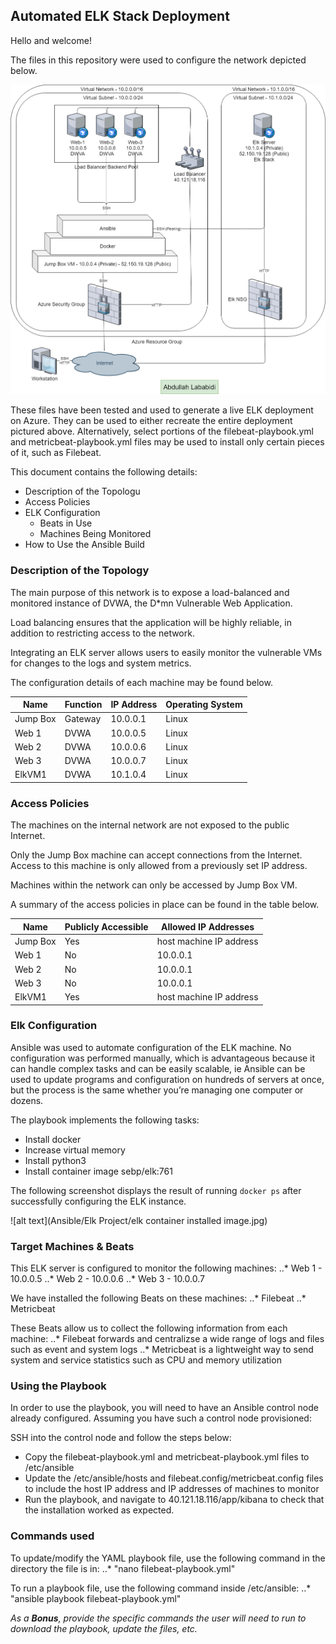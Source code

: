 ## Automated ELK Stack Deployment

Hello and welcome!

The files in this repository were used to configure the network depicted below.

![alt text](Diagrams/elknetworkimage.png)

These files have been tested and used to generate a live ELK deployment on Azure. They can be used to either recreate the entire deployment pictured above. Alternatively, select portions of the filebeat-playbook.yml and metricbeat-playbook.yml files may be used to install only certain pieces of it, such as Filebeat.

This document contains the following details:
- Description of the Topologu
- Access Policies
- ELK Configuration
  - Beats in Use
  - Machines Being Monitored
- How to Use the Ansible Build


### Description of the Topology

The main purpose of this network is to expose a load-balanced and monitored instance of DVWA, the D*mn Vulnerable Web Application.

Load balancing ensures that the application will be highly reliable, in addition to restricting access to the network.

Integrating an ELK server allows users to easily monitor the vulnerable VMs for changes to the logs and system metrics.

The configuration details of each machine may be found below.

| Name     | Function | IP Address | Operating System |
|----------|----------|------------|------------------|
| Jump Box | Gateway  | 10.0.0.1   | Linux            |
| Web 1    | DVWA     | 10.0.0.5   | Linux            |
| Web 2    | DVWA     | 10.0.0.6   | Linux            |
| Web 3    | DVWA     | 10.0.0.7   | Linux            |
| ElkVM1   | DVWA     | 10.1.0.4   | Linux            |

### Access Policies

The machines on the internal network are not exposed to the public Internet. 

Only the Jump Box machine can accept connections from the Internet. Access to this machine is only allowed from a previously set IP address.

Machines within the network can only be accessed by Jump Box VM.

A summary of the access policies in place can be found in the table below.

| Name     | Publicly Accessible | Allowed IP Addresses     |
|----------|---------------------|--------------------------|
| Jump Box | Yes                 | host machine IP address  |
| Web 1    | No                  | 10.0.0.1                 |
| Web 2    | No                  | 10.0.0.1                 |
| Web 3    | No                  | 10.0.0.1                 |
| ElkVM1   | Yes                 | host machine IP address  |

### Elk Configuration

Ansible was used to automate configuration of the ELK machine. No configuration was performed manually, which is advantageous because it can handle complex tasks and can be easily scalable, ie Ansible can be used to update programs and configuration on hundreds of servers at once, but the process is the same whether you’re managing one computer or dozens. 

The playbook implements the following tasks:
- Install docker
- Increase virtual memory
- Install python3
- Install container image sebp/elk:761

The following screenshot displays the result of running `docker ps` after successfully configuring the ELK instance.

![alt text](Ansible/Elk Project/elk container installed image.jpg)

### Target Machines & Beats
This ELK server is configured to monitor the following machines:
..* Web 1 - 10.0.0.5
..* Web 2 - 10.0.0.6
..* Web 3 - 10.0.0.7

We have installed the following Beats on these machines:
..* Filebeat
..* Metricbeat

These Beats allow us to collect the following information from each machine:
..* Filebeat forwards and centralizse a wide range of logs and files such as event and system logs
..* Metricbeat is a lightweight way to send system and service statistics such as CPU and memory utilization

### Using the Playbook
In order to use the playbook, you will need to have an Ansible control node already configured. Assuming you have such a control node provisioned: 

SSH into the control node and follow the steps below:
- Copy the filebeat-playbook.yml and metricbeat-playbook.yml files to /etc/ansible
- Update the /etc/ansible/hosts and filebeat.config/metricbeat.config files to include the host IP address and IP addresses of machines to monitor
- Run the playbook, and navigate to 40.121.18.116/app/kibana to check that the installation worked as expected.

### Commands used
To update/modify the YAML playbook file, use the following command in the directory the file is in:
..* "nano filebeat-playbook.yml"

To run a playbook file, use the following command inside /etc/ansible:
..* "ansible playbook filebeat-playbook.yml"



_As a **Bonus**, provide the specific commands the user will need to run to download the playbook, update the files, etc._
